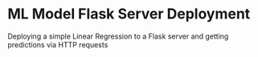 # ML Model Flask Server Deployment
Deploying a simple Linear Regression to a Flask server and getting predictions via HTTP requests